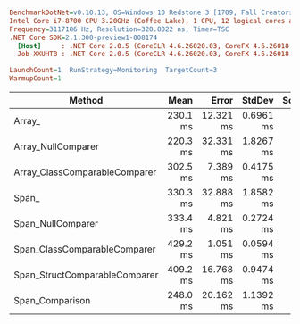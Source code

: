``` ini

BenchmarkDotNet=v0.10.13, OS=Windows 10 Redstone 3 [1709, Fall Creators Update] (10.0.16299.248)
Intel Core i7-8700 CPU 3.20GHz (Coffee Lake), 1 CPU, 12 logical cores and 6 physical cores
Frequency=3117186 Hz, Resolution=320.8022 ns, Timer=TSC
.NET Core SDK=2.1.300-preview1-008174
  [Host]     : .NET Core 2.0.5 (CoreCLR 4.6.26020.03, CoreFX 4.6.26018.01), 64bit RyuJIT
  Job-XXUHTB : .NET Core 2.0.5 (CoreCLR 4.6.26020.03, CoreFX 4.6.26018.01), 64bit RyuJIT

LaunchCount=1  RunStrategy=Monitoring  TargetCount=3  
WarmupCount=1  

```
|                        Method |     Mean |     Error |    StdDev | Scaled |
|------------------------------ |---------:|----------:|----------:|-------:|
|                        Array_ | 230.1 ms | 12.321 ms | 0.6961 ms |   1.00 |
|            Array_NullComparer | 220.3 ms | 32.331 ms | 1.8267 ms |   0.96 |
| Array_ClassComparableComparer | 302.5 ms |  7.389 ms | 0.4175 ms |   1.31 |
|                         Span_ | 330.3 ms | 32.888 ms | 1.8582 ms |   1.44 |
|             Span_NullComparer | 333.4 ms |  4.821 ms | 0.2724 ms |   1.45 |
|  Span_ClassComparableComparer | 429.2 ms |  1.051 ms | 0.0594 ms |   1.87 |
| Span_StructComparableComparer | 409.2 ms | 16.768 ms | 0.9474 ms |   1.78 |
|               Span_Comparison | 248.0 ms | 20.162 ms | 1.1392 ms |   1.08 |
